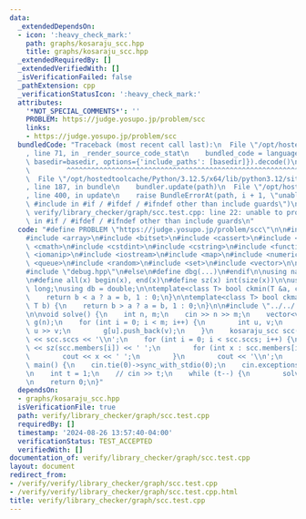 ```yaml
---
data:
  _extendedDependsOn:
  - icon: ':heavy_check_mark:'
    path: graphs/kosaraju_scc.hpp
    title: graphs/kosaraju_scc.hpp
  _extendedRequiredBy: []
  _extendedVerifiedWith: []
  _isVerificationFailed: false
  _pathExtension: cpp
  _verificationStatusIcon: ':heavy_check_mark:'
  attributes:
    '*NOT_SPECIAL_COMMENTS*': ''
    PROBLEM: https://judge.yosupo.jp/problem/scc
    links:
    - https://judge.yosupo.jp/problem/scc
  bundledCode: "Traceback (most recent call last):\n  File \"/opt/hostedtoolcache/Python/3.12.5/x64/lib/python3.12/site-packages/onlinejudge_verify/documentation/build.py\"\
    , line 71, in _render_source_code_stat\n    bundled_code = language.bundle(stat.path,\
    \ basedir=basedir, options={'include_paths': [basedir]}).decode()\n          \
    \         ^^^^^^^^^^^^^^^^^^^^^^^^^^^^^^^^^^^^^^^^^^^^^^^^^^^^^^^^^^^^^^^^^^^^^^^^^^^^^^^^^\n\
    \  File \"/opt/hostedtoolcache/Python/3.12.5/x64/lib/python3.12/site-packages/onlinejudge_verify/languages/cplusplus.py\"\
    , line 187, in bundle\n    bundler.update(path)\n  File \"/opt/hostedtoolcache/Python/3.12.5/x64/lib/python3.12/site-packages/onlinejudge_verify/languages/cplusplus_bundle.py\"\
    , line 400, in update\n    raise BundleErrorAt(path, i + 1, \"unable to process\
    \ #include in #if / #ifdef / #ifndef other than include guards\")\nonlinejudge_verify.languages.cplusplus_bundle.BundleErrorAt:\
    \ verify/library_checker/graph/scc.test.cpp: line 22: unable to process #include\
    \ in #if / #ifdef / #ifndef other than include guards\n"
  code: "#define PROBLEM \"https://judge.yosupo.jp/problem/scc\"\n\n#include <algorithm>\n\
    #include <array>\n#include <bitset>\n#include <cassert>\n#include <chrono>\n#include\
    \ <cmath>\n#include <cstdint>\n#include <cstring>\n#include <functional>\n#include\
    \ <iomanip>\n#include <iostream>\n#include <map>\n#include <numeric>\n#include\
    \ <queue>\n#include <random>\n#include <set>\n#include <vector>\n\n#ifdef LOCAL\n\
    #include \"debug.hpp\"\n#else\n#define dbg(...)\n#endif\n\nusing namespace std;\n\
    \n#define all(x) begin(x), end(x)\n#define sz(x) int(size(x))\n\nusing ll = long\
    \ long;\nusing db = double;\n\ntemplate<class T> bool ckmin(T &a, const T b) {\n\
    \    return b < a ? a = b, 1 : 0;\n}\n\ntemplate<class T> bool ckmax(T &a, const\
    \ T b) {\n    return b > a ? a = b, 1 : 0;\n}\n\n#include \"../../../graphs/kosaraju_scc.hpp\"\
    \n\nvoid solve() {\n    int n, m;\n    cin >> n >> m;\n    vector<vector<int>>\
    \ g(n);\n    for (int i = 0; i < m; i++) {\n        int u, v;\n        cin >>\
    \ u >> v;\n        g[u].push_back(v);\n    }\n    kosaraju_scc scc(g);\n    cout\
    \ << scc.sccs << '\\n';\n    for (int i = 0; i < scc.sccs; i++) {\n        cout\
    \ << sz(scc.members[i]) << ' ';\n        for (int x : scc.members[i]) {\n    \
    \        cout << x << ' ';\n        }\n        cout << '\\n';\n    }\n}\n\nint\
    \ main() {\n    cin.tie(0)->sync_with_stdio(0);\n    cin.exceptions(cin.failbit);\n\
    \n    int t = 1;\n    // cin >> t;\n    while (t--) {\n        solve();\n    }\n\
    \n    return 0;\n}"
  dependsOn:
  - graphs/kosaraju_scc.hpp
  isVerificationFile: true
  path: verify/library_checker/graph/scc.test.cpp
  requiredBy: []
  timestamp: '2024-08-26 13:57:40-04:00'
  verificationStatus: TEST_ACCEPTED
  verifiedWith: []
documentation_of: verify/library_checker/graph/scc.test.cpp
layout: document
redirect_from:
- /verify/verify/library_checker/graph/scc.test.cpp
- /verify/verify/library_checker/graph/scc.test.cpp.html
title: verify/library_checker/graph/scc.test.cpp
---
```

